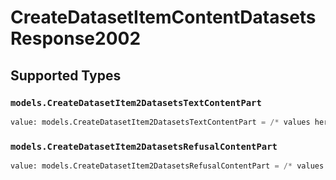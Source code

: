 # CreateDatasetItemContentDatasetsResponse2002


## Supported Types

### `models.CreateDatasetItem2DatasetsTextContentPart`

```python
value: models.CreateDatasetItem2DatasetsTextContentPart = /* values here */
```

### `models.CreateDatasetItem2DatasetsRefusalContentPart`

```python
value: models.CreateDatasetItem2DatasetsRefusalContentPart = /* values here */
```


